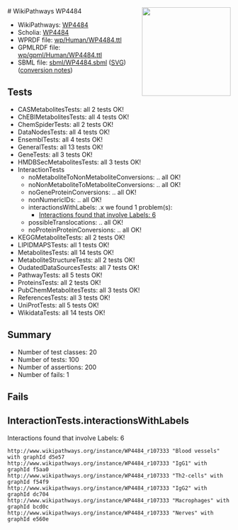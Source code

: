 <img style="float: right; width: 200px" src="../logo.png" />
# WikiPathways WP4484

* WikiPathways: [WP4484](https://identifiers.org/wikipathways:WP4484)
* Scholia: [WP4484](https://scholia.toolforge.org/wikipathways/WP4484)
* WPRDF file: [wp/Human/WP4484.ttl](../wp/Human/WP4484.ttl)
* GPMLRDF file: [wp/gpml/Human/WP4484.ttl](../wp/gpml/Human/WP4484.ttl)
* SBML file: [sbml/WP4484.sbml](../sbml/WP4484.sbml) ([SVG](../sbml/WP4484.svg)) ([conversion notes](../sbml/WP4484.txt))

## Tests
* CASMetabolitesTests: all 2 tests OK!
* ChEBIMetabolitesTests: all 4 tests OK!
* ChemSpiderTests: all 2 tests OK!
* DataNodesTests: all 4 tests OK!
* EnsemblTests: all 4 tests OK!
* GeneralTests: all 13 tests OK!
* GeneTests: all 3 tests OK!
* HMDBSecMetabolitesTests: all 3 tests OK!
* InteractionTests
    * noMetaboliteToNonMetaboliteConversions: .. all OK!
    * noNonMetaboliteToMetaboliteConversions: .. all OK!
    * noGeneProteinConversions: .. all OK!
    * nonNumericIDs: .. all OK!
    * interactionsWithLabels: .x we found 1 problem(s):
        * [Interactions found that involve Labels: 6](#630d267d)
    * possibleTranslocations: .. all OK!
    * noProteinProteinConversions: .. all OK!
* KEGGMetaboliteTests: all 2 tests OK!
* LIPIDMAPSTests: all 1 tests OK!
* MetabolitesTests: all 14 tests OK!
* MetaboliteStructureTests: all 2 tests OK!
* OudatedDataSourcesTests: all 7 tests OK!
* PathwayTests: all 5 tests OK!
* ProteinsTests: all 2 tests OK!
* PubChemMetabolitesTests: all 3 tests OK!
* ReferencesTests: all 3 tests OK!
* UniProtTests: all 5 tests OK!
* WikidataTests: all 14 tests OK!


## Summary

* Number of test classes: 20
* Number of tests: 100
* Number of assertions: 200
* Number of fails: 1

## Fails

<a name="630d267d" />

## InteractionTests.interactionsWithLabels

Interactions found that involve Labels: 6
```
http://www.wikipathways.org/instance/WP4484_r107333 "Blood vessels" with graphId d5e57
http://www.wikipathways.org/instance/WP4484_r107333 "IgG1" with graphId f5aa0
http://www.wikipathways.org/instance/WP4484_r107333 "Th2-cells" with graphId f54f9
http://www.wikipathways.org/instance/WP4484_r107333 "IgG2" with graphId dc704
http://www.wikipathways.org/instance/WP4484_r107333 "Macrophages" with graphId bcd0c
http://www.wikipathways.org/instance/WP4484_r107333 "Nerves" with graphId e560e
```

